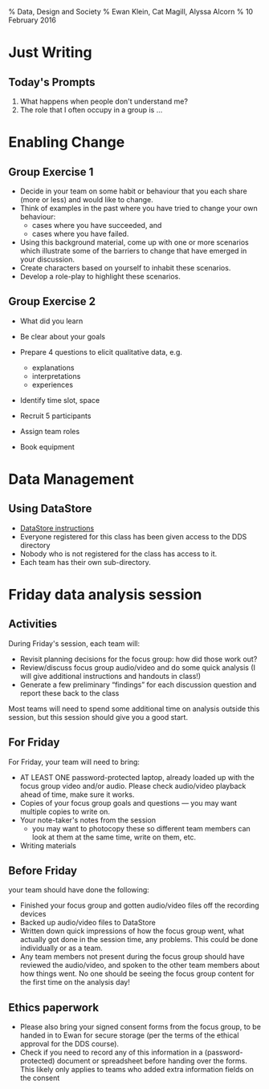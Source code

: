 % Data, Design and Society
% Ewan Klein, Cat Magill, Alyssa Alcorn
% 10 February 2016

# Just Writing

## Today's Prompts

1. What happens when people don't understand me?
2. The role that I often occupy in a group is ...

# Enabling Change


## Group Exercise 1

* Decide in your team on some habit or behaviour that you each share (more or less) and would like to change.
* Think of examples in the past where you have tried to change your own behaviour:
    - cases where you have succeeded, and
    - cases where you have failed.
* Using this background material, come up with one or more scenarios which  illustrate some of the barriers to change that have emerged in your discussion. 
* Create characters based on yourself to inhabit these scenarios.
* Develop a role-play to highlight these scenarios.

## Group Exercise 2

* What did you learn

* Be clear about your goals
* Prepare 4 questions to elicit qualitative data, e.g.
    - explanations
    - interpretations
    - experiences
* Identify time slot, space
* Recruit 5 participants
* Assign team roles
* Book equipment

# Data Management 

## Using DataStore

* [DataStore instructions](https://edinburghlivinglab.github.io/dds/data_store)
* Everyone registered for this class has been given access to the DDS directory
* Nobody who is not registered for the class has access to it.
* Each team has their own sub-directory.


# Friday data analysis session

## Activities

During Friday's session, each team will:

*  Revisit planning decisions for the focus group: how did those work out?
*  Review/discuss focus group audio/video and do some quick analysis (I will give additional instructions and handouts in class!)
*  Generate a few preliminary “findings” for each discussion question and report these back to the class

Most teams will need to spend some additional time on analysis outside this session, but this session should give you a good start. 

## For Friday 

For Friday, your team will need to bring:

*  AT LEAST ONE password-protected laptop, already loaded up with the focus group video and/or audio. Please check audio/video playback ahead of time, make sure it works. 
*  Copies of your focus group goals and questions &mdash; you may want multiple copies to write on.
*  Your note-taker's notes from the session
    *  you may want to photocopy these so different team members can look at them at the same time, write on them, etc.
*  Writing materials

## Before Friday

your team should have done the following:
*  Finished your focus group and gotten audio/video files off the recording devices
*  Backed up audio/video files to DataStore 
*  Written down quick impressions of how the focus group went, what actually got done in the session time, any problems. This could be done individually or as a team.
*  Any team members not present during the focus group should have reviewed the audio/video, and spoken to the other team members about how things went. No one should be seeing the focus group content for the first time on the analysis day!

## Ethics paperwork

*  Please also bring your signed consent forms from the focus group, to be handed in to Ewan for secure storage (per the terms of the ethical approval for the DDS course). 
*  Check if you need to record any of this information in a (password-protected) document or spreadsheet before handing over the forms. This likely only applies to teams who added extra information fields on the consent 

